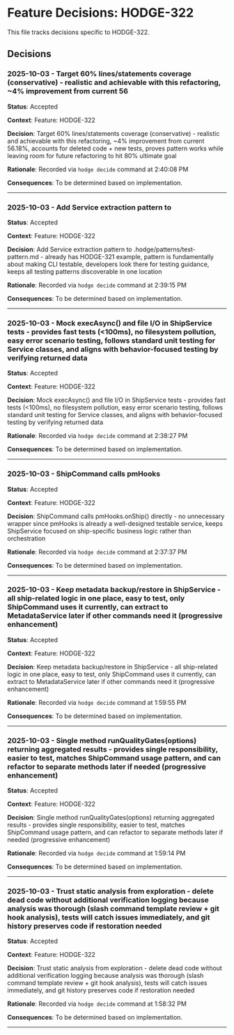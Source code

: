# Feature Decisions: HODGE-322

This file tracks decisions specific to HODGE-322.

## Decisions

<!-- Add your decisions below -->

### 2025-10-03 - Target 60% lines/statements coverage (conservative) - realistic and achievable with this refactoring, ~4% improvement from current 56

**Status**: Accepted

**Context**:
Feature: HODGE-322

**Decision**:
Target 60% lines/statements coverage (conservative) - realistic and achievable with this refactoring, ~4% improvement from current 56.18%, accounts for deleted code + new tests, proves pattern works while leaving room for future refactoring to hit 80% ultimate goal

**Rationale**:
Recorded via `hodge decide` command at 2:40:08 PM

**Consequences**:
To be determined based on implementation.

---


### 2025-10-03 - Add Service extraction pattern to

**Status**: Accepted

**Context**:
Feature: HODGE-322

**Decision**:
Add Service extraction pattern to .hodge/patterns/test-pattern.md - already has HODGE-321 example, pattern is fundamentally about making CLI testable, developers look there for testing guidance, keeps all testing patterns discoverable in one location

**Rationale**:
Recorded via `hodge decide` command at 2:39:15 PM

**Consequences**:
To be determined based on implementation.

---


### 2025-10-03 - Mock execAsync() and file I/O in ShipService tests - provides fast tests (<100ms), no filesystem pollution, easy error scenario testing, follows standard unit testing for Service classes, and aligns with behavior-focused testing by verifying returned data

**Status**: Accepted

**Context**:
Feature: HODGE-322

**Decision**:
Mock execAsync() and file I/O in ShipService tests - provides fast tests (<100ms), no filesystem pollution, easy error scenario testing, follows standard unit testing for Service classes, and aligns with behavior-focused testing by verifying returned data

**Rationale**:
Recorded via `hodge decide` command at 2:38:27 PM

**Consequences**:
To be determined based on implementation.

---


### 2025-10-03 - ShipCommand calls pmHooks

**Status**: Accepted

**Context**:
Feature: HODGE-322

**Decision**:
ShipCommand calls pmHooks.onShip() directly - no unnecessary wrapper since pmHooks is already a well-designed testable service, keeps ShipService focused on ship-specific business logic rather than orchestration

**Rationale**:
Recorded via `hodge decide` command at 2:37:37 PM

**Consequences**:
To be determined based on implementation.

---


### 2025-10-03 - Keep metadata backup/restore in ShipService - all ship-related logic in one place, easy to test, only ShipCommand uses it currently, can extract to MetadataService later if other commands need it (progressive enhancement)

**Status**: Accepted

**Context**:
Feature: HODGE-322

**Decision**:
Keep metadata backup/restore in ShipService - all ship-related logic in one place, easy to test, only ShipCommand uses it currently, can extract to MetadataService later if other commands need it (progressive enhancement)

**Rationale**:
Recorded via `hodge decide` command at 1:59:55 PM

**Consequences**:
To be determined based on implementation.

---


### 2025-10-03 - Single method runQualityGates(options) returning aggregated results - provides single responsibility, easier to test, matches ShipCommand usage pattern, and can refactor to separate methods later if needed (progressive enhancement)

**Status**: Accepted

**Context**:
Feature: HODGE-322

**Decision**:
Single method runQualityGates(options) returning aggregated results - provides single responsibility, easier to test, matches ShipCommand usage pattern, and can refactor to separate methods later if needed (progressive enhancement)

**Rationale**:
Recorded via `hodge decide` command at 1:59:14 PM

**Consequences**:
To be determined based on implementation.

---


### 2025-10-03 - Trust static analysis from exploration - delete dead code without additional verification logging because analysis was thorough (slash command template review + git hook analysis), tests will catch issues immediately, and git history preserves code if restoration needed

**Status**: Accepted

**Context**:
Feature: HODGE-322

**Decision**:
Trust static analysis from exploration - delete dead code without additional verification logging because analysis was thorough (slash command template review + git hook analysis), tests will catch issues immediately, and git history preserves code if restoration needed

**Rationale**:
Recorded via `hodge decide` command at 1:58:32 PM

**Consequences**:
To be determined based on implementation.

---


